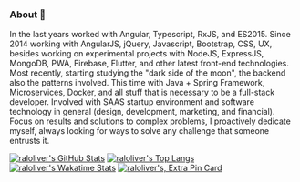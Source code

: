 ### About 👋

<!--
**raloliver/raloliver** is a ✨ _special_ ✨ repository because its `README.md` (this file) appears on your GitHub profile.

Here are some ideas to get you started:

- 🔭 I’m currently working on ...
- 🌱 I’m currently learning ...
- 👯 I’m looking to collaborate on ...
- 🤔 I’m looking for help with ...
- 💬 Ask me about ...
- 📫 How to reach me: ...
- 😄 Pronouns: ...
- ⚡ Fun fact: ...
-->

In the last years worked with Angular, Typescript, RxJS, and ES2015. Since 2014 working with AngularJS, jQuery, Javascript, Bootstrap, CSS, UX, besides working on experimental projects with NodeJS, ExpressJS, MongoDB, PWA, Firebase, Flutter, and other latest front-end technologies.
Most recently, starting studying the "dark side of the moon", the backend also the patterns involved. This time with Java + Spring Framework, Microservices, Docker, and all stuff that is necessary to be a full-stack developer.
Involved with SAAS startup environment and software technology in general (design, development, marketing, and financial).
Focus on results and solutions to complex problems, I proactively dedicate myself, always looking for ways to solve any challenge that someone entrusts it.

[![raloliver's GitHub Stats](https://github-readme-stats.vercel.app/api?username=raloliver&show_icons=true&theme=solarized-dark)](#)
[![raloliver's Top Langs](https://github-readme-stats.vercel.app/api/top-langs/?username=raloliver&langs_count=10&hide=php,dart,visual%20basic,makefile,c%23,tsql,shell,apacheconf,Objective-C,D,Ruby,Swift,Kotlin,ASP&theme=solarized-dark)](#)
[![raloliver's Wakatime Stats](https://github-readme-stats.vercel.app/api/wakatime?username=raloliver&theme=solarized-dark)](#)
[![raloliver's, Extra Pin Card](https://github-readme-stats.vercel.app/api/pin/?username=raloliver&repo=jforum&theme=solarized-dark)](#)

